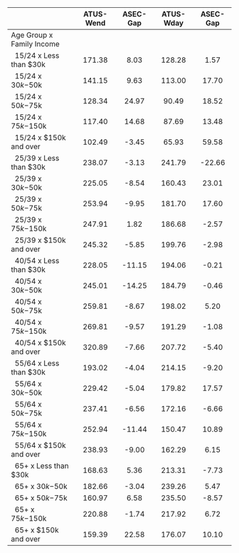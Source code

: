 
|                      |    ATUS-Wend |     ASEC-Gap |    ATUS-Wday |     ASEC-Gap |
| -------------------- | :----------: | :----------: | :----------: | :----------: |
| Age Group x Family Income |              |              |              |              |
| &nbsp;&nbsp;15/24 x Less than $30k |       171.38 |         8.03 |       128.28 |         1.57 |
| &nbsp;&nbsp;15/24 x $30k-$50k |       141.15 |         9.63 |       113.00 |        17.70 |
| &nbsp;&nbsp;15/24 x $50k-$75k |       128.34 |        24.97 |        90.49 |        18.52 |
| &nbsp;&nbsp;15/24 x $75k-$150k |       117.40 |        14.68 |        87.69 |        13.48 |
| &nbsp;&nbsp;15/24 x $150k and over |       102.49 |        -3.45 |        65.93 |        59.58 |
| &nbsp;&nbsp;25/39 x Less than $30k |       238.07 |        -3.13 |       241.79 |       -22.66 |
| &nbsp;&nbsp;25/39 x $30k-$50k |       225.05 |        -8.54 |       160.43 |        23.01 |
| &nbsp;&nbsp;25/39 x $50k-$75k |       253.94 |        -9.95 |       181.70 |        17.60 |
| &nbsp;&nbsp;25/39 x $75k-$150k |       247.91 |         1.82 |       186.68 |        -2.57 |
| &nbsp;&nbsp;25/39 x $150k and over |       245.32 |        -5.85 |       199.76 |        -2.98 |
| &nbsp;&nbsp;40/54 x Less than $30k |       228.05 |       -11.15 |       194.06 |        -0.21 |
| &nbsp;&nbsp;40/54 x $30k-$50k |       245.01 |       -14.25 |       184.79 |        -0.46 |
| &nbsp;&nbsp;40/54 x $50k-$75k |       259.81 |        -8.67 |       198.02 |         5.20 |
| &nbsp;&nbsp;40/54 x $75k-$150k |       269.81 |        -9.57 |       191.29 |        -1.08 |
| &nbsp;&nbsp;40/54 x $150k and over |       320.89 |        -7.66 |       207.72 |        -5.40 |
| &nbsp;&nbsp;55/64 x Less than $30k |       193.02 |        -4.04 |       214.15 |        -9.20 |
| &nbsp;&nbsp;55/64 x $30k-$50k |       229.42 |        -5.04 |       179.82 |        17.57 |
| &nbsp;&nbsp;55/64 x $50k-$75k |       237.41 |        -6.56 |       172.16 |        -6.66 |
| &nbsp;&nbsp;55/64 x $75k-$150k |       252.94 |       -11.44 |       150.47 |        10.89 |
| &nbsp;&nbsp;55/64 x $150k and over |       238.93 |        -9.00 |       162.29 |         6.15 |
| &nbsp;&nbsp;65+ x Less than $30k |       168.63 |         5.36 |       213.31 |        -7.73 |
| &nbsp;&nbsp;65+ x $30k-$50k |       182.66 |        -3.04 |       239.26 |         5.47 |
| &nbsp;&nbsp;65+ x $50k-$75k |       160.97 |         6.58 |       235.50 |        -8.57 |
| &nbsp;&nbsp;65+ x $75k-$150k |       220.88 |        -1.74 |       217.92 |         6.72 |
| &nbsp;&nbsp;65+ x $150k and over |       159.39 |        22.58 |       176.07 |        10.10 |

